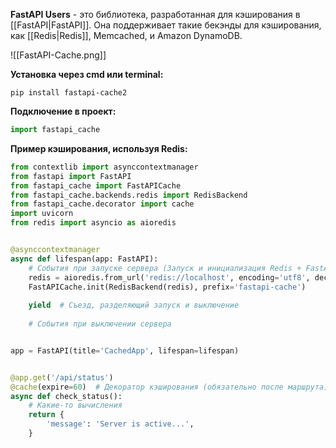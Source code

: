 **FastAPI Users** - это библиотека, разработанная для кэширования в [[FastAPI|FastAPI]]. Она поддерживает такие бекэнды для кэширования, как [[Redis|Redis]], Memcached, и Amazon DynamoDB.

![[FastAPI-Cache.png]]

**Установка через cmd или terminal:**

```Shell
pip install fastapi-cache2
```

**Подключение в проект:**

```Python
import fastapi_cache
```

**Пример кэширования, используя Redis:**

```Python
from contextlib import asynccontextmanager
from fastapi import FastAPI
from fastapi_cache import FastAPICache  
from fastapi_cache.backends.redis import RedisBackend
from fastapi_cache.decorator import cache
import uvicorn
from redis import asyncio as aioredis


@asynccontextmanager  
async def lifespan(app: FastAPI):  
    # События при запуске сервера (Запуск и инициализация Redis + FastAPI-Cache)
    redis = aioredis.from_url('redis://localhost', encoding='utf8', decode_responses=True)  
    FastAPICache.init(RedisBackend(redis), prefix='fastapi-cache')  
  
    yield  # Съезд, разделяющий запуск и выключение  
  
    # События при выключении сервера


app = FastAPI(title='CachedApp', lifespan=lifespan)


@app.get('/api/status')
@cache(expire=60)  # Декоратор кэширования (обязательно после маршрута)
async def check_status():
	# Какие-то вычисления
    return {  
        'message': 'Server is active...',
    }
```